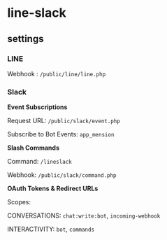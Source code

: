 # line-slack

## settings

### LINE

Webhook : `/public/line/line.php`

### Slack

**Event Subscriptions**

Request URL: `/public/slack/event.php`

Subscribe to Bot Events: `app_mension`

**Slash Commands**

Command: `/lineslack`

Webhook: `/public/slack/command.php`

**OAuth Tokens & Redirect URLs**

Scopes:

CONVERSATIONS: `chat:write:bot`, `incoming-webhook`

INTERACTIVITY: `bot`, `commands`